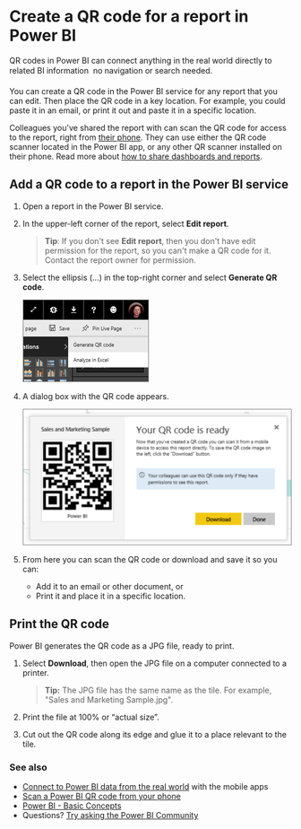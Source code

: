 <properties
   pageTitle="Create a QR code for a report"
   description="QR codes in Power BI can connect anything in the real world directly to related BI information in the Power BI mobile app, no search needed."
   services="powerbi"
   documentationCenter=""
   authors="maggiesMSFT"
   manager="mblythe"
   backup=""
   editor=""
   tags=""
   qualityFocus="no"
   qualityDate=""/>

<tags
   ms.service="powerbi"
   ms.devlang="NA"
   ms.topic="article"
   ms.tgt_pltfrm="NA"
   ms.workload="powerbi"
   ms.date="06/27/2016"
   ms.author="maggies"/>

# Create a QR code for a report in Power BI

QR codes in Power BI can connect anything in the real world directly to related BI information &#151; no navigation or search needed.

You can create a QR code in the Power BI service for any report that you can edit. Then place the QR code in a key location. For example, you could paste it in an email, or print it out and paste it in a specific location. 

Colleagues you've shared the report with can scan the QR code for access to the report, right from [their phone](powerbi-mobile-qr-code-for-tile.md). They can use either the QR code scanner located in the Power BI app, or any other QR scanner installed on their phone. Read more about [how to share dashboards and reports](powerbi-service-how-should-i-share-my-dashboard.md).

## Add a QR code to a report in the Power BI service

1. Open a report in the Power BI service.

2. In the upper-left corner of the report, select **Edit report**. 

    >**Tip**: If you don't see **Edit report**, then you don't have edit permission for the report, so you can't make a QR code for it. Contact the report owner for permission.

2. Select the ellipsis (...) in the top-right corner and select **Generate QR code**. 

    ![](media/powerbi-service-qr-code-for-report/powerbi_service_qrcode_report.png)

3. A dialog box with the QR code appears. 

    ![](media/powerbi-service-qr-code-for-report/powerbi_report_qrcode.png)

4. From here you can scan the QR code or download and save it so you can: 

     - Add it to an email or other document, or 
     - Print it and place it in a specific location. 

## Print the QR code

Power BI generates the QR code as a JPG file, ready to print. 

1. Select **Download**, then open the JPG file on a computer connected to a printer.  

    >**Tip:** The JPG file has the same name as the tile. For example, "Sales and Marketing Sample.jpg".

2. Print the file at 100% or “actual size”.  

3. Cut out the QR code along its edge and glue it to a place relevant to the tile. 


### See also

-  [Connect to Power BI data from the real world](powerbi-mobile-data-in-real-world-context.md) with the mobile apps
-  [Scan a Power BI QR code from your phone](powerbi-mobile-qr-code-for-tile.md)
-  [Power BI - Basic Concepts](powerbi-service-basic-concepts.md)
- Questions? [Try asking the Power BI Community](http://community.powerbi.com/)
